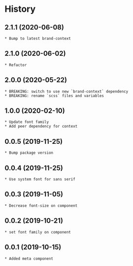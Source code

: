 # History

## 2.1.1 (2020-06-08)
    * Bump to latest brand-context

## 2.1.0 (2020-06-02)
    * Refactor

## 2.0.0 (2020-05-22)
    * BREAKING: switch to use new `brand-context` dependency
    * BREAKING: rename `scss` files and variables

## 1.0.0 (2020-02-10)
    * Update font family
    * Add peer dependency for context   

## 0.0.5 (2019-11-25)
    * Bump package version   
    
## 0.0.4 (2019-11-25)
    * Use system font for sans serif

## 0.0.3 (2019-11-05)
    * Decrease font-size on component

## 0.0.2 (2019-10-21)
    * set font family on component

## 0.0.1 (2019-10-15)
    * Added meta component
